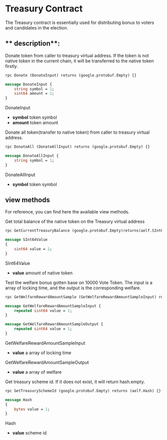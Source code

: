 # Treasury Contract
The Treasury contract is essentially used for distributing bonus to voters and candidates in the election.

## ** description**:

Donate token from caller to treasury virtual address. If the token is not native token in the current chain, it will be transferred to the native token firstly.
```Protobuf
rpc Donate (DonateInput) returns (google.protobuf.Empty) {}

message DonateInput {
    string symbol = 1;
    sint64 amount = 2;
}
```
DonateInput
- **symbol**  token symbol
- **amount**  token amount





Donate all token(transfer to native token) from caller to treasury virtual address.
```Protobuf
rpc DonateAll (DonateAllInput) returns (google.protobuf.Empty) {}

message DonateAllInput {
    string symbol = 1;
}
```

DonateAllInput
- **symbol** token symbol







## view methods

For reference, you can find here the available view methods.


Get total balance of the native token on the Treasury virtual address
```Protobuf
rpc GetCurrentTreasuryBalance (google.protobuf.Empty)returns(aelf.SInt64Value){}

message SInt64Value
{
    sint64 value = 1;
}
```

SInt64Value
- **value** amount of native token



Test the welfare bonus gotten base on 10000 Vote Token. The input is a array of locking time, and the output is the corresponding welfare. 
```Protobuf
rpc GetWelfareRewardAmountSample (GetWelfareRewardAmountSampleInput) returns (GetWelfareRewardAmountSampleOutput) {}

message GetWelfareRewardAmountSampleInput {
    repeated sint64 value = 1;
}

message GetWelfareRewardAmountSampleOutput {
    repeated sint64 value = 1;
}
```

GetWelfareRewardAmountSampleInput
- **value** a array of locking time

GetWelfareRewardAmountSampleOutput
- **value** a array of welfare



Get treasury scheme id. If it does not exist, it will return hash.empty.
```Protobuf
rpc GetTreasurySchemeId (google.protobuf.Empty) returns (aelf.Hash) {}

message Hash
{
    bytes value = 1;
}
```
Hash
- **value**  scheme id

